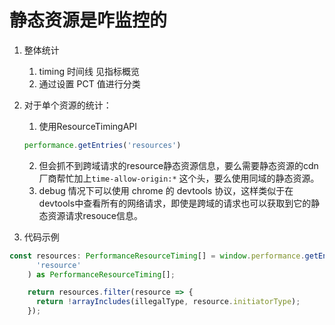 # 静态资源是咋监控的
1. 整体统计
    1. timing 时间线 见指标概览
    2. 通过设置 PCT 值进行分类
2. 对于单个资源的统计：
    1. 使用ResourceTimingAPI
    
    ```js
    performance.getEntries('resources')
    ```
    2. 但会抓不到跨域请求的resource静态资源信息，要么需要静态资源的cdn厂商帮忙加上`time-allow-origin:*` 这个头，要么使用同域的静态资源。
    3. debug 情况下可以使用 chrome 的 devtools 协议，这样类似于在devtools中查看所有的网络请求，即使是跨域的请求也可以获取到它的静态资源请求resouce信息。
3. 代码示例
```ts
const resources: PerformanceResourceTiming[] = window.performance.getEntriesByType(
      'resource'
    ) as PerformanceResourceTiming[];

    return resources.filter(resource => {
      return !arrayIncludes(illegalType, resource.initiatorType);
    });
```
    